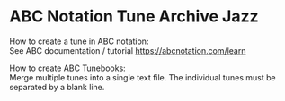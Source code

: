 # ABC Notation Tune Archive Jazz

How to create a tune in ABC notation:    
See ABC documentation / tutorial https://abcnotation.com/learn

How to create ABC Tunebooks:     
Merge multiple tunes into a single text file. The individual tunes must be separated by a blank line. 

